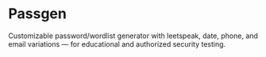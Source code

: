 # Passgen
Customizable password/wordlist generator with leetspeak, date, phone, and email variations — for educational and authorized security testing.
